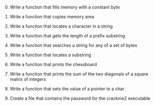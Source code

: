 0. Write a function that fills memory with a constant byte

1. Write a function that copies memory area

2. Write a function that locates a character in a string

3. Write a function that gets the length of a prefix substring

4. Write a function that searches a string for any of a set of bytes

5. Write a function that locates a substring

6. Write a function that prints the chessboard

7. Write a function that prints the sum of the two diagonals of a square matrix of integers

8. Write a function that sets the value of a pointer to a char

9. Create a file that contains the password for the crackme2 executable
